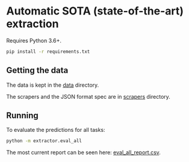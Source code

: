 # Automatic SOTA (state-of-the-art) extraction

Requires Python 3.6+.

```bash
pip install -r requirements.txt
```

## Getting the data

The data is kept in the [data](data/) directory. 

The scrapers and the JSON format spec are in [scrapers](scrapers/README.md) directory. 

## Running

To evaluate the predictions for all tasks:

```bash
python -m extractor.eval_all
```

The most current report can be seen here: [eval_all_report.csv](eval_all_report.csv).

